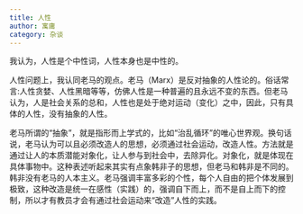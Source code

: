 ```yaml
---
title: 人性
author: 寓庸
category: 杂谈
---
```

我认为，人性是个中性词，人性本身也是中性的。

人性问题上，我认同老马的观点。老马（Marx）是反对抽象的人性论的。俗话常言:人性贪婪、人性黑暗等等，仿佛人性是一种普遍的且永远不变的东西。但老马认为，人是社会关系的总和，人性也是处于绝对运动（变化）之中，因此，只有具体的人性，没有抽象的人性。

老马所谓的“抽象”，就是指形而上学式的，比如“治乱循环”的唯心世界观。换句话说，老马认为可以且必须改造人的思想，必须通过社会运动，改造人性。方法就是通过让人的本质潜能对象化，让人参与到社会中，去除异化。对象化，就是体现在具体事物中。这种表述听起来其实有点象韩非子的思想，但老马和韩非是不同的。韩非没有老马的人本主义。老马强调丰富多彩的个性，每个人自由的把个体发展到极致，这种改造是统一在感性（实践）的，强调自下而上，而不是自上而下的控制，所以才有教员才会有通过社会运动来“改造”人性的实践。